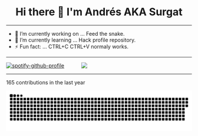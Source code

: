 <h1 align="center"> Hi there 👋 I'm Andrés AKA Surgat </h1>

---
- 🔭 I’m currently working on ... Feed the snake. 
- 🌱 I’m currently learning ... Hack profile repository.              
- ⚡ Fun fact: ... CTRL+C CTRL+V normaly works.
---

[![spotify-github-profile](https://spotify-github-profile.kittinanx.com/api/view?uid=g4vehpi40mimfuucijdchzu7v&cover_image=true&theme=novatorem&show_offline=false&background_color=061f05&interchange=false&bar_color=53b14f&bar_color_cover=false)](https://open.spotify.com/user/g4vehpi40mimfuucijdchzu7v)
<img align="right" src="https://www.hackthebox.com/badge/image/259694" width="300">

---

165 contributions in the last year

<picture>
  <source media="(prefers-color-scheme: dark)" srcset="https://raw.githubusercontent.com/surgatengit/surgatengit/output/github-contribution-grid-snake-dark.svg">
  <source media="(prefers-color-scheme: light)" srcset="https://raw.githubusercontent.com/surgatengit/surgatengit/output/github-contribution-grid-snake.svg">
  <img alt="There is a bug and no change" src="https://raw.githubusercontent.com/surgatengit/surgatengit/output/github-contribution-grid-snake-dark.svg">
</picture>
